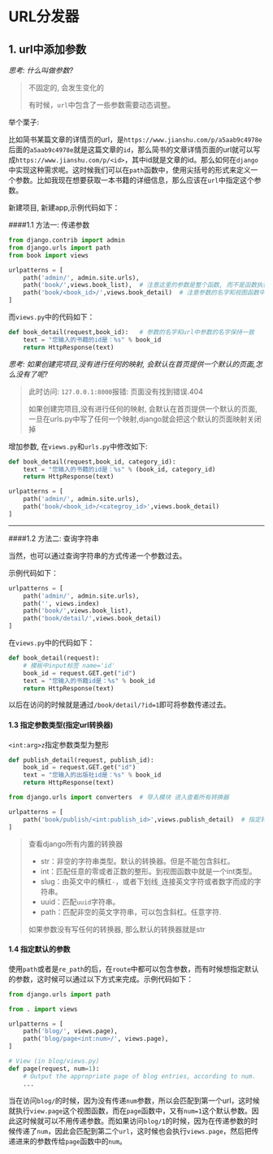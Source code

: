 # URL分发器

## 1. url中添加参数

*思考: 什么叫做参数?*

> 不固定的, 会发生变化的
>
> 有时候，`url`中包含了一些参数需要动态调整。

举个栗子:

比如简书某篇文章的详情页的url，是`https://www.jianshu.com/p/a5aab9c4978e`后面的`a5aab9c4978e`就是这篇文章的`id`，那么简书的文章详情页面的url就可以写成`https://www.jianshu.com/p/<id>`，其中id就是文章的id。那么如何在`django`中实现这种需求呢。这时候我们可以在`path`函数中，使用尖括号的形式来定义一个参数。比如我现在想要获取一本书籍的详细信息，那么应该在`url`中指定这个参数。

新建项目, 新建app,示例代码如下：

####1.1  方法一: 传递参数

```python
from django.contrib import admin
from django.urls import path
from book import views

urlpatterns = [
    path('admin/', admin.site.urls),
    path('book/',views.book_list),  # 注意这里的参数是整个函数, 而不是函数执行的结果
    path('book/<book_id>/',views.book_detail)  # 注意参数的名字和视图函数中参数的名字保持一致
]
```

而`views.py`中的代码如下：

```python
def book_detail(request,book_id):   # 参数的名字和url中参数的名字保持一致
    text = "您输入的书籍的id是：%s" % book_id
    return HttpResponse(text)
```

*思考: 如果创建完项目,没有进行任何的映射, 会默认在首页提供一个默认的页面,怎么没有了呢?*

>  此时访问: `127.0.0.1:8000`报错: 页面没有找到错误.404
>
> 如果创建完项目,没有进行任何的映射, 会默认在首页提供一个默认的页面, 一旦在urls.py中写了任何一个映射,django就会把这个默认的页面映射关闭掉

增加参数, 在`views.py`和`urls.py`中修改如下:

````python
def book_detail(request,book_id, category_id):   
    text = "您输入的书籍的id是：%s" % (book_id, category_id)
    return HttpResponse(text)
````

````python
urlpatterns = [
    path('admin/', admin.site.urls),
    path('book/<book_id>/<categroy_id>',views.book_detail)
]
````

______

####1.2  方法二: 查询字符串

当然，也可以通过查询字符串的方式传递一个参数过去。

示例代码如下：

```python
urlpatterns = [
    path('admin/', admin.site.urls),
    path('', views.index)
    path('book/',views.book_list),
    path('book/detail/',views.book_detail)
]
```

在`views.py`中的代码如下：

```python
def book_detail(request):
    # 模板中input标签 name='id'
    book_id = request.GET.get("id")   
    text = "您输入的书籍id是：%s" % book_id
    return HttpResponse(text)
```

以后在访问的时候就是通过`/book/detail/?id=1`即可将参数传递过去。

#### 1.3   指定参数类型(指定url转换器)    

`<int:arg>z`指定参数类型为整形

````python
def publish_detail(request, publish_id):
    book_id = request.GET.get("id")   
    text = "您输入的出版社id是：%s" % book_id
    return HttpResponse(text)
````

````python
from django.urls import converters  # 导入模块 进入查看所有转换器

urlpatterns = [
    path('book/publish/<int:publish_id>',views.publish_detail)  # 指定转换器类型
]
````

> 查看django所有内置的转换器
>
> - str：非空的字符串类型。默认的转换器。但是不能包含斜杠。
> - int：匹配任意的零或者正数的整形。到视图函数中就是一个int类型。
> - slug：由英文中的横杠`-`，或者下划线`_`连接英文字符或者数字而成的字符串。
> - uuid：匹配`uuid`字符串。
> - path：匹配非空的英文字符串，可以包含斜杠。任意字符.
>
> 如果参数没有写任何的转换器, 那么默认的转换器就是str

#### 1.4  指定默认的参数

使用`path`或者是`re_path`的后，在`route`中都可以包含参数，而有时候想指定默认的参数，这时候可以通过以下方式来完成。示例代码如下：

```python
from django.urls import path

from . import views

urlpatterns = [
    path('blog/', views.page),
    path('blog/page<int:num>/', views.page),
]

# View (in blog/views.py)
def page(request, num=1):
    # Output the appropriate page of blog entries, according to num.
    ...
```

当在访问`blog/`的时候，因为没有传递`num`参数，所以会匹配到第一个url，这时候就执行`view.page`这个视图函数，而在`page`函数中，又有`num=1`这个默认参数。因此这时候就可以不用传递参数。而如果访问`blog/1`的时候，因为在传递参数的时候传递了`num`，因此会匹配到第二个`url`，这时候也会执行`views.page`，然后把传递进来的参数传给`page`函数中的`num`。

 
